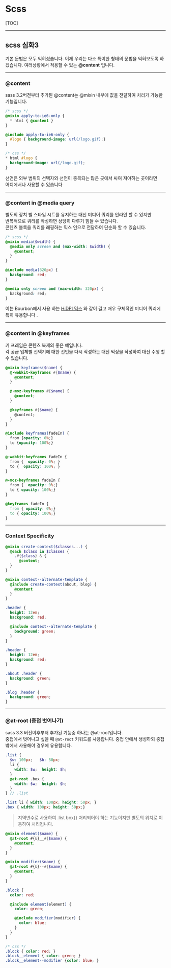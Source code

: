 # Scss

[TOC]

---

## scss 심화3 

기본 문법은 모두 익히셨습니다. 이제 우리는 다소 특이한 형태의 문법을 익혀보도록 하겠습니다.
여러상황에서  적용할 수 있는 **@content** 입니다.

---

### @content

sass 3.2버전부터 추가된 @content는 @mixin 내부에 값을 전달하여 처리가 가능한 기능입니다.

```scss
/* scss */
@mixin apply-to-ie6-only {
  * html { @content }
}

@include apply-to-ie6-only {
  #logo { background-image: url(/logo.gif);}
}
```

```css
/* css */
* html #logo {
  background-image: url(/logo.gif);
}
```

선언은 외부 범위의 선택자와 선언이 중복되는 많은 곳에서 싸여 져야하는 곳이라면 <br />
어디에서나 사용할 수 있습니다



---

### @content in @media query

별도의 장치 별 스타일 시트를 유지하는 대신 미디어 쿼리를 인라인 할 수 있지만 <br />반복적으로 쿼리를 작성하면 상당히 다루기 힘들 수 있습니다. <br />콘텐츠 블록을 쿼리를 래핑하는 믹스 인으로 전달하여 단순화 할 수 있습니다.

```scss
/* scss */
@mixin media($width) {
  @media only screen and (max-width: $width) {
    @content;
  }
}

@include media(320px) {
  background: red;
}
```

```css
@media only screen and (max-width: 320px) {
  background: red;
}
```

이는 Bourbon에서 사용 하는 [HiDPI 믹스](http://bourbon.io/docs/#hidpi-media-query) 와 같이 길고 매우 구체적인 미디어 쿼리에 특히 유용합니다 .



---

### @content in @keyframes

키 프레임은 콘텐츠 복제의 좋은 예입니다. <br />각 공급 업체별 선택기에 대한 선언을 다시 작성하는 대신 믹싱을 작성하여 대신 수행 할 수 있습니다.

```scss
@mixin keyframes($name) {
  @-webkit-keyframes #{$name} {
    @content;
  }

  @-moz-keyframes #{$name} {
    @content;
  }

  @keyframes #{$name} {
    @content;
  }
}

@include keyframes(fadeIn) {
  from {opacity: 0%;}
  to {opacity: 100%;}
}
```

```css
@-webkit-keyframes fadeIn {
  from {  opacity: 0%; }
  to {  opacity: 100%; }
}

@-moz-keyframes fadeIn {
  from {  opacity: 0%;}
  to { opacity: 100%;}
}

@keyframes fadeIn {
  from { opacity: 0%;}
  to { opacity: 100%;}
}
```

---

### Context Specificity

```scss
@mixin create-context($classes...) {
  @each $class in $classes {
    .#{$class} & {
      @content;
  }
}

@mixin context--alternate-template {
  @include create-context(about, blog) {
    @content
  }
}

.header {
  height: 12em;
  background: red;

  @include context--alternate-template {
    background: green;
  }
}
```

```css
.header {
  height: 12em;
  background: red;
}

.about .header {
  background: green;
}

.blog .header {
  background: green;
}
```



---

### @at-root (중첩 벗어나기)

sass 3.3 버전이후부터 추가된 기능중 하나는 @at-root입니다.  <br />중첩에서 벗어나고 싶을 때 `@at-root` 키워드를 사용합니다.
중첩 안에서 생성하되 중첩 밖에서 사용해야 경우에 유용합니다. 

``` scss
.list {
  $w: 100px;   $h: 50px;
  li {
    width: $w;  height: $h;
  }
  @at-root .box {
    width: $w;  height: $h;
  }
} // .list
```

``` css
.list li { width: 100px; height: 50px; }
.box { width: 100px; height: 50px;}
```

> 지역변수로 사용하여 .list box{} 처리되어야 하는 기능이지만 별도의 위치로 이동하여 처리됩니다.



```scss
@mixin element($name) {
  @at-root #{&}__#{$name} {
    @content;
  }
}

@mixin modifier($name) {
  @at-root #{&}--#{$name} {
    @content;
  }
}

.block {
  color: red;

  @include element(element) {
    color: green;

    @include modifier(modifier) {
      color: blue;
    }
  }
}
```

```css
/* css */
.block { color: red; }
.block__element { color: green; }
.block__element--modifier {color: blue; }
```



















